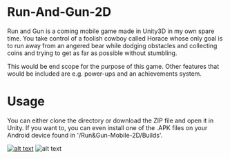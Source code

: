 # Run-And-Gun-2D
Run and Gun is a coming mobile game made in Unity3D in my own spare time.
You take control of a foolish cowboy called Horace whose only goal is to run away from an angered bear while dodging obstacles and collecting coins and trying to get as far as possible without stumbling.

This would be end scope for the purpose of this game. Other features that would be included are e.g. power-ups and an achievements system.

# Usage

You can either clone the directory or download the ZIP file and open it in Unity. If you want to, you can even install one of the .APK files on your Android device found in '/Run&Gun-Mobile-2D/Builds'.

[![alt text](https://upload.wikimedia.org/wikipedia/commons/thumb/3/3a/Cat03.jpg/1200px-Cat03.jpg)](https://upload.wikimedia.org/wikipedia/commons/thumb/3/3a/Cat03.jpg/1200px-Cat03.jpg "Cat")
![alt text](https://upload.wikimedia.org/wikipedia/commons/thumb/3/3a/Cat03.jpg/1200px-Cat03.jpg)

